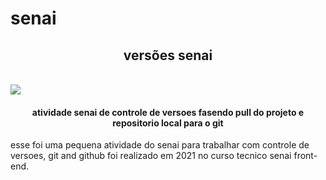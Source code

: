 # senai
<h2 align=center>versões senai</h2></br>

<img src="https://svgsilh.com/pt/image/2858768.html">

<h4 align=center>atividade senai de controle de versoes fasendo pull do projeto e repositorio local para o git </h4>
<p> esse foi uma pequena atividade do senai para trabalhar com controle de versoes, git and github foi realizado em 2021 no curso tecnico senai front-end. </p>



